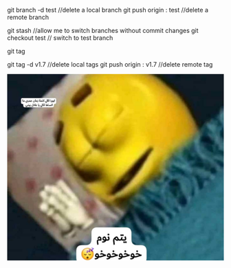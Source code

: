 git branch -d  test      //delete a local branch
 git push origin : test   //delete a remote branch

git stash               //allow me to switch branches without commit changes
  git checkout test        // switch to test branch 


git tag

git tag -d v1.7          //delete local tags
git push origin : v1.7  //delete remote tag

![sleeping](img.jpg)